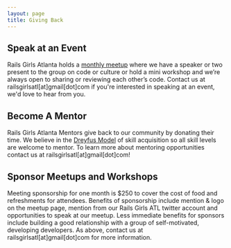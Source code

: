 ```yaml
---
layout: page
title: Giving Back
---
```


## Speak at an Event

Rails Girls Atlanta holds a [monthly meetup](www.meetup.com/Rails-Girls-Atlanta/) where we have a speaker or two present to the group on code or culture or hold a mini workshop and we’re always open to sharing or reviewing each other’s code. Contact us at railsgirlsatl[at]gmail[dot]com if you're interested in speaking at an event, we'd love to hear from you.

## Become A Mentor

Rails Girls Atlanta Mentors give back to our community by donating their time. We believe in the [Dreyfus Model](http://en.wikipedia.org/wiki/Dreyfus_model_of_skill_acquisition) of skill acquisition so all skill levels are welcome to mentor. To learn more about mentoring opportunities contact us at railsgirlsatl[at]gmail[dot]com!

## Sponsor Meetups and Workshops

Meeting sponsorship for one month is $250 to cover the cost of food and refreshments for attendees. Benefits of sponsorship include mention & logo on the meetup page, mention from our Rails Girls ATL twitter account and opportunities to speak at our meetup. Less immediate benefits for sponsors include building a good relationship with a group of self-motivated, developing developers. As above, contact us at railsgirlsatl[at]gmail[dot]com for more information.




